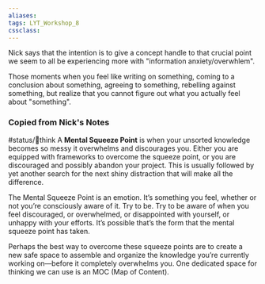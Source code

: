 ```yaml
---
aliases:
tags: LYT_Workshop_8  
cssclass:
---
```


Nick says that the intention is to give a concept handle to that crucial point we seem to all be experiencing more with "information anxiety/overwhlem".

Those moments when you feel like writing on something, coming to a conclusion about something, agreeing to something, rebelling against something, but realize that you cannot figure out what you actually feel about "something". 

### Copied from Nick's Notes
#status/💭think 
A **Mental Squeeze Point** is when your unsorted knowledge becomes so messy it overwhelms and discourages you. Either you are equipped with frameworks to overcome the squeeze point, or you are discouraged and possibly abandon your project. This is usually followed by yet another search for the next shiny distraction that will make all the difference.

The Mental Squeeze Point is an emotion. It’s something you feel, whether or not you’re consciously aware of it. Try to be. Try to be aware of when you feel discouraged, or overwhelmed, or disappointed with yourself, or unhappy with your efforts. It’s possible that’s the form that the mental squeeze point has taken.

Perhaps the best way to overcome these squeeze points are to create a new safe space to assemble and organize the knowledge you’re currently working on—before it completely overwhelms you. One dedicated space for thinking we can use is an MOC (Map of Content).


